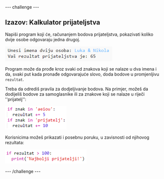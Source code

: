--- challenge ---

## Izazov: Kalkulator prijateljstva

Napiši program koji će, računanjem bodova prijateljstva, pokazivati koliko dvije osobe odgovaraju jedna drugoj.

![screenshot](images/messages-friends.png)

Program može da prođe kroz svaki od znakova koji se nalaze u dva imena i da, svaki put kada pronađe odgovarajuće slovo, doda bodove u promjenljivu `rezultat`.

Treba da odrediš pravila za dodjeljivanje bodova. Na primjer, možeš da dodijeliš bodove za samoglasnike ili za znakove koji se nalaze u riječi ''prijatelj'':

![screenshot](images/messages-friends-code.png)

Korisnicima možeš prikazati i posebnu poruku, u zavisnosti od njihovog rezultata:

![screenshot](images/messages-best-friends.png)

--- /challenge ---